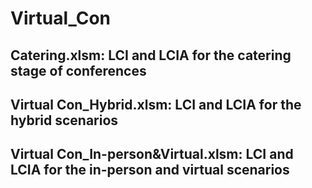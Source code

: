 # Virtual_Con

## Catering.xlsm: LCI and LCIA for the catering stage of conferences
## Virtual Con_Hybrid.xlsm: LCI and LCIA for the hybrid scenarios
## Virtual Con_In-person&Virtual.xlsm: LCI and LCIA for the in-person and virtual scenarios
